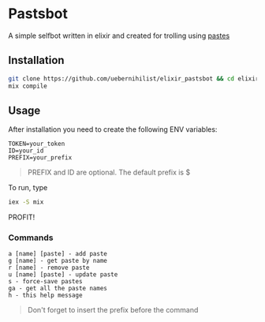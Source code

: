 # Pastsbot

A simple selfbot written in elixir and created for trolling using [pastes](https://copypastatext.com/)

## Installation

```sh
git clone https://github.com/uebernihilist/elixir_pastsbot && cd elixir_pastsbot
mix compile
```

## Usage

After installation you need to create the following ENV variables:

``` text
TOKEN=your_token
ID=your_id
PREFIX=your_prefix
```

> PREFIX and ID are optional.
> The default prefix is $

To run, type

``` sh
iex -S mix
```

PROFIT!

### Commands

``` text
a [name] [paste] - add paste
g [name] - get paste by name
r [name] - remove paste
u [name] [paste] - update paste
s - force-save pastes
ga - get all the paste names
h - this help message
```

> Don't forget to insert the prefix before the command
